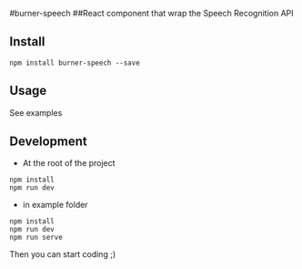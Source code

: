 #burner-speech
##React component that wrap the Speech Recognition API

## Install
```
npm install burner-speech --save
```

## Usage
See examples

## Development
* At the root of the project
```
npm install
npm run dev
```

* in example folder
```
npm install
npm run dev
npm run serve
```

Then you can start coding ;)
